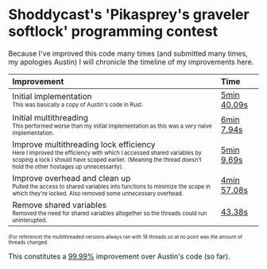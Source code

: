 # Shoddycast's 'Pikasprey's graveler softlock' programming contest
Because I've improved this code many times (and submitted many times, my apologies Austin) I will chronicle the timeline of my improvements here.

| Improvement | Time |
| :---------- | :--- |
| Initial implementation<br><sub><sup>This was basically a copy of Austin's code in Rust.</sup></sub> | [5min 40.09s](## "340.090559094s") |
| Initial multithreading<br><sub><sup>This performed worse than my initial implementation as this was a very naive implementation.</sup></sub> | [6min 7.94s](## "367.940684051s") |
| Improve multithreading lock efficiency<br><sub><sup>Here I improved the efficiency with which I accessed shared variables by scoping a lock I should have scoped earlier. (Meaning the thread doesn't hold the other hostages up unnecessarily).</sup></sub> | [5min 9.69s](## "309.688722104s") |
| Improve overhead and clean up<br><sub><sup>Pulled the access to shared variables into functions to minimize the scope in which they're locked. Also removed some unnecessary overhead.</sup></sub> | [4min 57.08s](## "297.084252682s") |
| Remove shared variables<br><sub><sup>Removed the need for shared variables altogether so the threads could run uninterupted.</sup></sub> | [43.38s](## "43.379256549s") |

<sup><sup>(For reference) the multithreaded versions always ran with 16 threads so at no point was the amount of threads changed.</sup></sup>

This constitutes a [99.99%](## "99.9941222112478%") improvement over Austin's code (so far).

